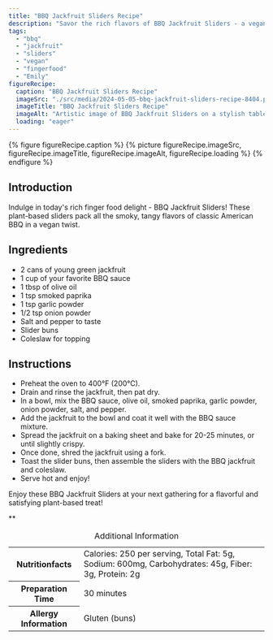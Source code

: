 ```yaml
---
title: "BBQ Jackfruit Sliders Recipe"
description: "Savor the rich flavors of BBQ Jackfruit Sliders - a vegan twist on classic American BBQ. Perfect for any gathering, these sliders are smoky, tangy, and utterly delicious!"
tags:
  - "bbq"
  - "jackfruit"
  - "sliders"
  - "vegan"
  - "fingerfood"
  - "Emily"
figureRecipe: 
  caption: "BBQ Jackfruit Sliders Recipe"
  imageSrc: "./src/media/2024-05-05-bbq-jackfruit-sliders-recipe-8404.png"
  imageTitle: "BBQ Jackfruit Sliders Recipe"
  imageAlt: "Artistic image of BBQ Jackfruit Sliders on a stylish table setting, garnished and inviting, perfect for a plant-based feast"
  loading: "eager"
---
```


{% figure figureRecipe.caption %}
{% picture figureRecipe.imageSrc, figureRecipe.imageTitle, figureRecipe.imageAlt, figureRecipe.loading %}
{% endfigure %}

## Introduction

Indulge in today's rich finger food delight - BBQ Jackfruit Sliders! These plant-based sliders pack all the smoky, tangy flavors of classic American BBQ in a vegan twist.

## Ingredients

- 2 cans of young green jackfruit
- 1 cup of your favorite BBQ sauce
- 1 tbsp of olive oil
- 1 tsp smoked paprika
- 1 tsp garlic powder
- 1/2 tsp onion powder
- Salt and pepper to taste
- Slider buns
- Coleslaw for topping

## Instructions

- Preheat the oven to 400°F (200°C).
- Drain and rinse the jackfruit, then pat dry.
- In a bowl, mix the BBQ sauce, olive oil, smoked paprika, garlic powder, onion powder, salt, and pepper.
- Add the jackfruit to the bowl and coat it well with the BBQ sauce mixture.
- Spread the jackfruit on a baking sheet and bake for 20-25 minutes, or until slightly crispy.
- Once done, shred the jackfruit using a fork.
- Toast the slider buns, then assemble the sliders with the BBQ jackfruit and coleslaw.
- Serve hot and enjoy!

Enjoy these BBQ Jackfruit Sliders at your next gathering for a flavorful and satisfying plant-based treat!

**

<table><caption class='sr-only'>Additional Information</caption><tr><th>Nutritionfacts</th><td>Calories: 250 per serving, Total Fat: 5g, Sodium: 600mg, Carbohydrates: 45g, Fiber: 3g, Protein: 2g&nbsp;</td></tr><tr><th>Preparation Time</th><td>30 minutes&nbsp;</td></tr><tr><th>Allergy Information</th><td>Gluten (buns)&nbsp;</td></tr></table>

